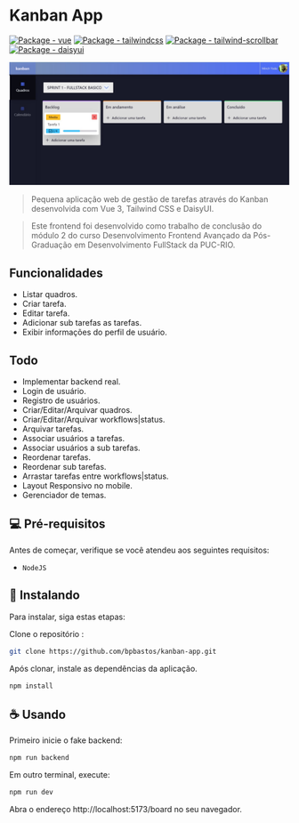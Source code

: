 # Kanban App 

[![Package - vue](https://img.shields.io/github/package-json/dependency-version/bpbastos/kanban-app/vue?color=green)](https://www.npmjs.com/package/vue)
[![Package - tailwindcss](https://img.shields.io/github/package-json/dependency-version/bpbastos/kanban-app/dev/tailwindcss?color=blue)](https://www.npmjs.com/package/tailwindcss)
[![Package - tailwind-scrollbar](https://img.shields.io/github/package-json/dependency-version/bpbastos/kanban-app/dev/tailwind-scrollbar?color=blue)](https://www.npmjs.com/package/tailwind-scrollbar)
[![Package - daisyui](https://img.shields.io/github/package-json/dependency-version/bpbastos/kanban-app/dev/daisyui?color=purple)](https://www.npmjs.com/package/daisyui)

<img src="screenshot/board.jpg" alt="Tela principal">

> Pequena aplicação web de gestão de tarefas através do Kanban desenvolvida com Vue 3, Tailwind CSS e DaisyUI. 

> Este frontend foi desenvolvido como trabalho de conclusão do módulo 2 do curso Desenvolvimento Frontend Avançado da Pós-Graduação em Desenvolvimento FullStack da PUC-RIO. 

## Funcionalidades

- Listar quadros.
- Criar tarefa.
- Editar tarefa.
- Adicionar sub tarefas as tarefas.
- Exibir informações do perfil de usuário.

## Todo
- Implementar backend real.
- Login de usuário.
- Registro de usuários.
- Criar/Editar/Arquivar quadros.
- Criar/Editar/Arquivar workflows|status.
- Arquivar tarefas.
- Associar usuários a tarefas.
- Associar usuários a sub tarefas.
- Reordenar tarefas.
- Reordenar sub tarefas.
- Arrastar tarefas entre workflows|status.
- Layout Responsivo no mobile.
- Gerenciador de temas.

## 💻 Pré-requisitos

Antes de começar, verifique se você atendeu aos seguintes requisitos:
<!---Estes são apenas requisitos de exemplo. Adicionar, duplicar ou remover conforme necessário--->
* `NodeJS`

## 🚀 Instalando

Para instalar, siga estas etapas:

Clone o repositório :
```sh
git clone https://github.com/bpbastos/kanban-app.git
```

Após clonar, instale as dependências da aplicação.

```sh
npm install
```

## ☕ Usando

Primeiro inicie o fake backend:

```sh
npm run backend
```

Em outro terminal, execute:
```sh
npm run dev
```

Abra o endereço http://localhost:5173/board no seu navegador.
